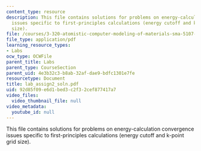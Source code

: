 ```yaml
---
content_type: resource
description: This file contains solutions for problems on energy-calculation convergence
  issues specific to first-principles calculations (energy cutoff and k-point grid
  size).
file: /courses/3-320-atomistic-computer-modeling-of-materials-sma-5107-spring-2005/92d85f09e6d1bed3c2f32cef877417a7_lab_assign2_soln.pdf
file_type: application/pdf
learning_resource_types:
- Labs
ocw_type: OCWFile
parent_title: Labs
parent_type: CourseSection
parent_uid: 4e3b32c3-b8ab-32af-dae9-bdfc1301e7fe
resourcetype: Document
title: lab_assign2_soln.pdf
uid: 92d85f09-e6d1-bed3-c2f3-2cef877417a7
video_files:
  video_thumbnail_file: null
video_metadata:
  youtube_id: null
---
```

This file contains solutions for problems on energy-calculation convergence issues specific to first-principles calculations (energy cutoff and k-point grid size).

